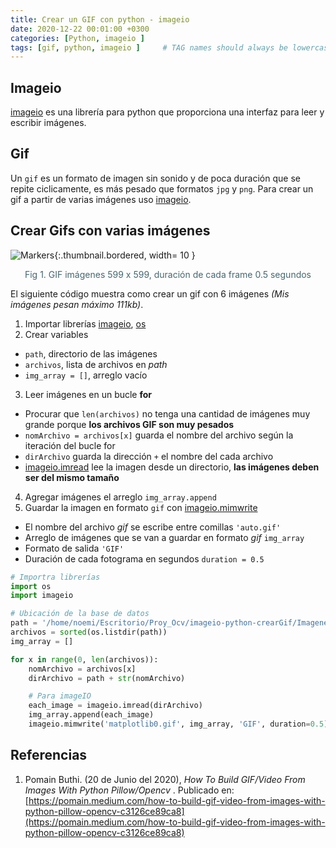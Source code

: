 ```yaml
---
title: Crear un GIF con python - imageio 
date: 2020-12-22 00:01:00 +0300
categories: [Python, imageio ]
tags: [gif, python, imageio ]     # TAG names should always be lowercase
---
```



## Imageio

[imageio](https://pypi.org/project/imageio/) es una librería para python que proporciona una interfaz para leer y escribir imágenes. 

## Gif

Un `gif` es un formato de imagen sin sonido y de poca duración que se repite ciclicamente, es más pesado que formatos `jpg` y `png`. Para crear un gif a partir de varias imágenes uso [imageio](https://pypi.org/project/imageio/).

## Crear Gifs con varias imágenes

![Markers](https://res.cloudinary.com/dxh1bpaim/image/upload/c_scale,w_327/v1610815205/kipunaEC/frames-to-gif/gato_pn82fv.gif){:.thumbnail.bordered, width= 10 }

<center>
<p style="color: rgb(69,103,112);"> Fig 1. GIF imágenes 599 x 599, duración de cada frame 0.5 segundos</p>
</center>


El siguiente código muestra como crear un gif con 6 imágenes *(Mis imágenes pesan máximo 111kb)*. 
1. Importar librerías [imageio](https://pypi.org/project/imageio/), [os](https://docs.python.org/3/library/os.html)
2. Crear variables
 * `path`, directorio de las imágenes 
 * `archivos`, lista de archivos en *path* 
 * `img_array = []`, arreglo vacío 
3. Leer imágenes en un bucle **for** 
 * Procurar que `len(archivos)` no tenga una cantidad de imágenes muy grande porque **los archivos GIF son muy pesados**
 * `nomArchivo = archivos[x]` guarda el nombre del archivo según la iteración del bucle for
 * `dirArchivo` guarda la dirección `+` el nombre del cada archivo
 * [imageio.imread](https://imageio.readthedocs.io/en/stable/userapi.html) lee la imagen desde un directorio, **las imágenes deben ser del mismo tamaño** 
4. Agregar imágenes el arreglo `img_array.append`
5. Guardar la imagen en formato `gif` con [imageio.mimwrite](https://imageio.readthedocs.io/en/stable/userapi.html)
 * El nombre del archivo *gif* se escribe entre comillas `'auto.gif'`  
 * Arreglo de imágenes que se van a guardar en formato *gif* `img_array`
 * Formato de salida `'GIF'`
 * Duración de cada fotograma en segundos `duration = 0.5`  
 

```python
# Importra librerías
import os
import imageio

# Ubicación de la base de datos
path = '/home/noemi/Escritorio/Proy_Ocv/imageio-python-crearGif/ImagenesGif/'
archivos = sorted(os.listdir(path))
img_array = []

for x in range(0, len(archivos)):
    nomArchivo = archivos[x]
    dirArchivo = path + str(nomArchivo)

    # Para imageIO
    each_image = imageio.imread(dirArchivo)
    img_array.append(each_image)
    imageio.mimwrite('matplotlib0.gif', img_array, 'GIF', duration=0.5)


```

## Referencias

1. Pomain Buthi. (20 de Junio del 2020), *How To Build GIF/Video From Images With Python Pillow/Opencv* . Publicado en: [https://pomain.medium.com/how-to-build-gif-video-from-images-with-python-pillow-opencv-c3126ce89ca8](https://pomain.medium.com/how-to-build-gif-video-from-images-with-python-pillow-opencv-c3126ce89ca8)
